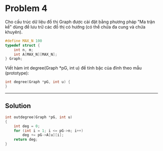 # Problem 4

Cho cấu trúc dữ liệu đồ thị Graph được cài đặt bằng phương pháp "Ma trận kề" dùng để lưu trữ các đồ thị có hướng (có thể chứa đa cung và chứa khuyên).

```c
#define MAX_N 100
typedef struct {
    int n, m;
    int A[MAX_N][MAX_N];
} Graph;
```

Viết hàm int degree(Graph *pG, int u) để tính bậc của đỉnh theo mẫu (prototype):

```c
int degree(Graph *pG, int u) {
}
```

---

## Solution

```c
int outdegree(Graph *pG, int u)
{
    int deg = 0;
    for (int i = 1; i <= pG->n; i++)
        deg += pG->A[u][i];
    return deg;
}
```
